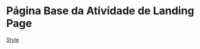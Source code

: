 # Página Base da Atividade de Landing Page


[Style](https://mariimilani.github.io/Trabalho_WebI_LandingPage/)

